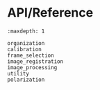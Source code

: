 # API/Reference

```{toctree}
:maxdepth: 1

organization
calibration
frame_selection
image_registration
image_processing
utility
polarization
```
